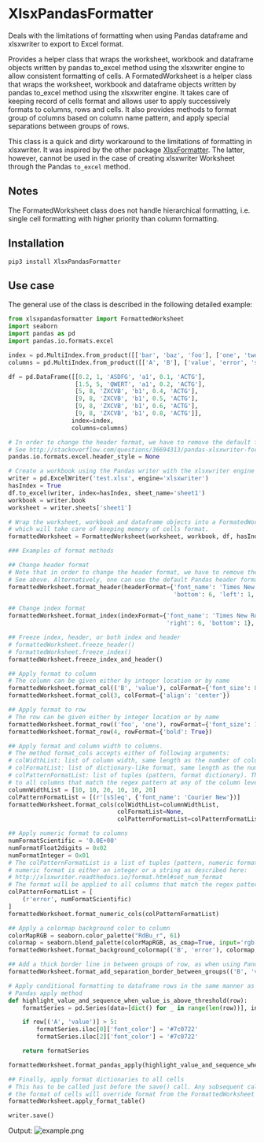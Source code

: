 # XlsxPandasFormatter

Deals with the limitations of formatting when using Pandas dataframe and xlsxwriter to export to Excel format.

Provides a helper class that wraps the worksheet, workbook and dataframe objects written by pandas to_excel method using the xlsxwriter engine to allow consistent formatting of cells. A FormatedWorksheet is a helper class that wraps the worksheet, workbook and dataframe objects written by pandas to_excel method using the xlsxwriter engine. It takes care of keeping record of cells format and allows user to apply successively formats to columns, rows and cells. It also provides methods to format group of columns based on column name pattern, and apply special separations between groups of rows.

This class is a quick and dirty workaround to the limitations of formatting in xlsxwriter. It was inspired by the other package [XlsxFormatter](https://github.com/Yoyoyoyoyoyoyo/XlsxFormatter). The latter, however, cannot be used in the case of creating xlsxwriter Worksheet through the Pandas `to_excel` method.

## Notes

The FormatedWorksheet class does not handle hierarchical formatting, i.e. single cell formatting with higher priority than column formatting.


## Installation
```shell
pip3 install XlsxPandasFormatter
```

## Use case

The general use of the class is described in the following detailed example:

```python
from xlsxpandasformatter import FormattedWorksheet
import seaborn
import pandas as pd
import pandas.io.formats.excel

index = pd.MultiIndex.from_product([['bar', 'baz', 'foo'], ['one', 'two']], names=['first', 'second'])
columns = pd.MultiIndex.from_product([['A', 'B'], ['value', 'error', 'sequence']], names=['colLevel1', 'colLevel2'])

df = pd.DataFrame([[0.2, 1, 'ASDFG', 'a1', 0.1, 'ACTG'],
                   [1.5, 5, 'QWERT', 'a1', 0.2, 'ACTG'],
                   [5, 8, 'ZXCVB', 'b1', 0.4, 'ACTG'],
                   [9, 8, 'ZXCVB', 'b1', 0.5, 'ACTG'],
                   [9, 8, 'ZXCVB', 'b1', 0.6, 'ACTG'],
                   [9, 8, 'ZXCVB', 'b1', 0.8, 'ACTG']],
                  index=index,
                  columns=columns)

# In order to change the header format, we have to remove the default formatting of header by pandas
# See http://stackoverflow.com/questions/36694313/pandas-xlsxwriter-format-header
pandas.io.formats.excel.header_style = None

# Create a workbook using the Pandas writer with the xlsxwriter engine
writer = pd.ExcelWriter('test.xlsx', engine='xlsxwriter')
hasIndex = True
df.to_excel(writer, index=hasIndex, sheet_name='sheet1')
workbook = writer.book
worksheet = writer.sheets['sheet1']

# Wrap the worksheet, workbook and dataframe objects into a FormatedWorksheet object
# which will take care of keeping memory of cells format.
formattedWorksheet = FormattedWorksheet(worksheet, workbook, df, hasIndex=hasIndex)

### Examples of format methods

## Change header format
# Note that in order to change the header format, we have to remove the default formatting of header by pandas
# See above. Alternatively, one can use the default Pandas header format, which works well for multiindex dataframes.
formattedWorksheet.format_header(headerFormat={'font_name': 'Times New Roman', 'align': 'center', 'bold': True,
                                               'bottom': 6, 'left': 1, 'right': 1}, rowHeight=[30, 20])

## Change index format
formattedWorksheet.format_index(indexFormat={'font_name': 'Times New Roman', 'align': 'center', 'bold': True,
                                             'right': 6, 'bottom': 1}, colWidth=15)

## Freeze index, header, or both index and header
# formattedWorksheet.freeze_header()
# formattedWorksheet.freeze_index()
formattedWorksheet.freeze_index_and_header()

## Apply format to column
# The column can be given either by integer location or by name
formattedWorksheet.format_col(('B', 'value'), colFormat={'font_size': 8})
formattedWorksheet.format_col(3, colFormat={'align': 'center'})

## Apply format to row
# The row can be given either by integer location or by name
formattedWorksheet.format_row(('foo', 'one'), rowFormat={'font_size': 14})
formattedWorksheet.format_row(4, rowFormat={'bold': True})

## Apply format and column width to columns.
# The method format_cols accepts either of following arguments:
# colWidthList: list of column width, same length as the number of columns of dataframe.
# colFormatList: list of dictionary-like format, same length as the number of columns of dataframe.
# colPatternFormatList: list of tuples (pattern, format dictionary). The format will be applied
# to all columns that match the regex pattern at any of the column levels.
columnWidthList = [10, 10, 20, 10, 10, 20]
colPatternFormatList = [(r'[sS]eq', {'font_name': 'Courier New'})]
formattedWorksheet.format_cols(colWidthList=columnWidthList,
                               colFormatList=None,
                               colPatternFormatList=colPatternFormatList)

## Apply numeric format to columns
numFormatScientific = '0.0E+00'
numFormatFloat2digits = 0x02
numFormatInteger = 0x01
# The colPatternFormatList is a list of tuples (pattern, numeric format), where
# numeric format is either an integer or a string as described here:
# http://xlsxwriter.readthedocs.io/format.html#set_num_format
# The format will be applied to all columns that match the regex pattern.
colPatternFormatList = [
    (r'error', numFormatScientific)
]
formattedWorksheet.format_numeric_cols(colPatternFormatList)

## Apply a colormap background color to column
colorMapRGB = seaborn.color_palette("RdBu_r", 61)
colormap = seaborn.blend_palette(colorMapRGB, as_cmap=True, input='rgb')
formattedWorksheet.format_background_colormap(('B', 'error'), colormap, vmin=0, vmax=1)

## Add a thick border line in between groups of row, as when using Pandas groupby method on column.
formattedWorksheet.format_add_separation_border_between_groups(('B', 'value'))

# Apply conditional formatting to dataframe rows in the same manner as
# Pandas apply method
def highlight_value_and_sequence_when_value_is_above_threshold(row):
    formatSeries = pd.Series(data=[dict() for _ in range(len(row))], index=row.index)

    if row[('A', 'value')] > 5:
        formatSeries.iloc[0]['font_color'] = '#7c0722'
        formatSeries.iloc[2]['font_color'] = '#7c0722'

    return formatSeries

formattedWorksheet.format_pandas_apply(highlight_value_and_sequence_when_value_is_above_threshold, axis=1)

## Finally, apply format dictionaries to all cells
# This has to be called just before the save() call. Any subsequent calls to xlsxwriter methods that modify
# the format of cells will override format from the FormattedWorksheet class.
formattedWorksheet.apply_format_table()

writer.save()

```

Output:
![example.png](example.png)
